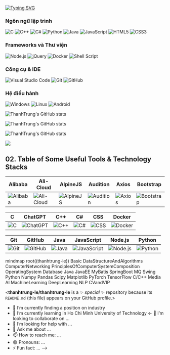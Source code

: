[![Typing SVG](https://readme-typing-svg.demolab.com?font=Fira+Code&duration=2000&pause=1000&width=435&lines=Hi;I+am+%40thanhtrung-le;+Embedded+system+programming+engineer+and+IOT%2C+ML%2C+AI)](https://git.io/typing-svg)

### Ngôn ngữ lập trình
![C](https://img.shields.io/badge/C-00599C?style=flat-square&logo=c&logoColor=white)
![C++](https://img.shields.io/badge/C++-00599C?style=flat-square&logo=c%2B%2B&logoColor=white)
![C#](https://img.shields.io/badge/C%23-239120?style=flat-square&logo=c-sharp&logoColor=white)
![Python](https://img.shields.io/badge/Python-3776AB?style=flat-square&logo=python&logoColor=white)
![Java](https://img.shields.io/badge/Java-007396?style=flat-square&logo=java&logoColor=white)
![JavaScript](https://img.shields.io/badge/JavaScript-F7DF1E?style=flat-square&logo=javascript&logoColor=black)
![HTML5](https://img.shields.io/badge/HTML5-E34F26?style=flat-square&logo=html5&logoColor=white)
![CSS3](https://img.shields.io/badge/CSS3-1572B6?style=flat-square&logo=css3&logoColor=white)

### Frameworks và Thư viện
![Node.js](https://img.shields.io/badge/Node.js-339933?style=flat-square&logo=node.js&logoColor=white)
![jQuery](https://img.shields.io/badge/jQuery-0769AD?style=flat-square&logo=jquery&logoColor=white)
![Docker](https://img.shields.io/badge/Docker-2496ED?style=flat-square&logo=docker&logoColor=white)
![Shell Script](https://img.shields.io/badge/Shell_Script-4EAA25?style=flat-square&logo=gnu-bash&logoColor=white)

### Công cụ & IDE
![Visual Studio Code](https://img.shields.io/badge/VS%20Code-007ACC?style=flat-square&logo=visual-studio-code&logoColor=white)
![Git](https://img.shields.io/badge/Git-F05032?style=flat-square&logo=git&logoColor=white)
![GitHub](https://img.shields.io/badge/GitHub-181717?style=flat-square&logo=github&logoColor=white)

### Hệ điều hành
![Windows](https://img.shields.io/badge/Windows-0078D6?style=flat-square&logo=windows&logoColor=white)
![Linux](https://img.shields.io/badge/Linux-FCC624?style=flat-square&logo=linux&logoColor=black)
![Android](https://img.shields.io/badge/Android-3DDC84?style=flat-square&logo=android&logoColor=white)


![ThanhTrung's GitHub stats](https://github-readme-stats.vercel.app/api?username=thanhtrung-le&show_icons=true&theme=radical)

![ThanhTrung's GitHub stats](https://github-readme-stats.vercel.app/api?username=thanhtrung-le&show=reviews,discussions_started,discussions_answered,prs_merged,prs_merged_percentage)

![ThanhTrung's GitHub stats](https://github-readme-stats.vercel.app/api?username=thanhtrung-le&show_icons=true)

![](http://github-profile-summary-cards.vercel.app/api/cards/profile-details?username=thanhtrung-le&theme=algolia)

## 02. Table of Some Useful Tools & Technology Stacks

| Alibaba | Ali-Cloud | AlpineJS | Audition | Axios | Bootstrap |
| --- | --- | --- | --- | --- | --- |
| ![Alibaba](https://img.shields.io/badge/Alibaba-%23FF6A00.svg?style=for-the-badge&logo=alibaba&logoColor=white) | ![Ali-Cloud](https://img.shields.io/badge/AliCloud-%230075A8.svg?style=for-the-badge&logo=alicloud&logoColor=white) | ![AlpineJS](https://img.shields.io/badge/AlpineJS-%230071C5.svg?style=for-the-badge&logo=alpine.js&logoColor=white) | ![Audition](https://img.shields.io/badge/Audition-%23039BE5.svg?style=for-the-badge&logo=adobe-audition&logoColor=white) | ![Axios](https://img.shields.io/badge/Axios-%230072C6.svg?style=for-the-badge&logo=axios&logoColor=white) | ![Bootstrap](https://img.shields.io/badge/Bootstrap-%23563D7C.svg?style=for-the-badge&logo=bootstrap&logoColor=white) |

| C | ChatGPT | C++ | C# | CSS | Docker |
| --- | --- | --- | --- | --- | --- |
| ![C](https://img.shields.io/badge/C-%2300599C.svg?style=for-the-badge&logo=c&logoColor=white) | ![ChatGPT](https://img.shields.io/badge/ChatGPT-%231ABC9C.svg?style=for-the-badge&logo=openai&logoColor=white) | ![C++](https://img.shields.io/badge/C%2B%2B-%2300599C.svg?style=for-the-badge&logo=c%2B%2B&logoColor=white) | ![C#](https://img.shields.io/badge/C%23-%23239120.svg?style=for-the-badge&logo=c-sharp&logoColor=white) | ![CSS](https://img.shields.io/badge/CSS-%231572B6.svg?style=for-the-badge&logo=css3&logoColor=white) | ![Docker](https://img.shields.io/badge/Docker-%232496ED.svg?style=for-the-badge&logo=docker&logoColor=white) |

| Git | GitHub | Java | JavaScript | Node.js | Python |
| --- | --- | --- | --- | --- | --- |
| ![Git](https://img.shields.io/badge/Git-%23F05032.svg?style=for-the-badge&logo=git&logoColor=white) | ![GitHub](https://img.shields.io/badge/GitHub-%23181717.svg?style=for-the-badge&logo=github&logoColor=white) | ![Java](https://img.shields.io/badge/Java-%23007396.svg?style=for-the-badge&logo=java&logoColor=white) | ![JavaScript](https://img.shields.io/badge/JavaScript-%23F7DF1E.svg?style=for-the-badge&logo=javascript&logoColor=black) | ![Node.js](https://img.shields.io/badge/Node.js-%23339933.svg?style=for-the-badge&logo=node.js&logoColor=white) | ![Python](https://img.shields.io/badge/Python-%233776AB.svg?style=for-the-badge&logo=python&logoColor=white) |

mindmap
  root((thanhtrung-le))
    Basic
      DataStructureAndAlgorithms
      ComputerNetworking
      PrinciplesOfComputerSystemComposition
      OperatingSystem
      Database
    Java
      JavaEE
      MyBatis
      SpringBoot
      MQ
      Swing
    Python
      Numpy
      Pandas
      Scipy
      Matplotlib
      PyTorch
      TensorFlow
    C/C++
    Media
    AI
      MachineLearning
      DeepLearning
      NLP
      CVandVIP

<**thanhtrung-le/thanhtrung-le** is a ✨ _special_ ✨ repository because its `README.md` (this file) appears on your GitHub profile.>

<Here are some ideas to get you started:>

- 🔭 I’m currently finding a position on industry
- 🌱 I’m currently learning in Ho Chi Minh University of Technology
<- 👯 I’m looking to collaborate on ...
- 🤔 I’m looking for help with ...
- 💬 Ask me about ...
- 📫 How to reach me: ...
- 😄 Pronouns: ...
- ⚡ Fun fact: ...
-->
